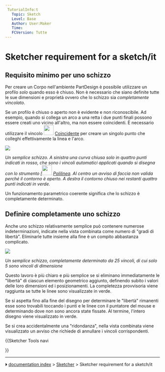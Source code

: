 ```yaml
---
 TutorialInfo:t
   Topic: Sketch
   Level: Base
   Author: User:Maker
   Time: 
   FCVersion: Tutte
---
```


# Sketcher requirement for a sketch/it





## Requisito minimo per uno schizzo 

Per creare un Corpo nell\'ambiente PartDesign è possibile utilizzare un profilo *solo* quando esso è chiuso. Non è necessario che siano definite tutte le sue dimensioni e proprietà ovvero che lo schizzo sia *completamente vincolato*.

Se un profilo è chiuso o aperto non è evidente e non riconoscibile. Ad esempio, quando si collega un arco a una retta i due punti finali possono essere creati uno vicino all\'altro, ma non essere coincidenti. È necessario utilizzare il vincolo <img alt="" src=images/_Constraint_PointOnPoint.svg  style="width:32px;"> [Coincidente](Sketcher_ConstrainCoincident/it.md) per creare un singolo punto che colleghi effettivamente la linea e l\'arco.

![](images/Skizze2a.png )



*Un semplice schizzo. A sinistra una curva chiusa solo in quattro punti indicati in rosso, che sono i vincoli automatici applicati quando si disegna con lo strumento [<img src=images/_Sketcher_CreatePolyline.svg style="width:32px"> [Polilinea](Sketcher_CreatePolyline.md). Al centro un avviso di faccia non valida perché il contorno è aperto. A destra il contorno chiuso nei restanti quattro punti indicati in verde.*

Un funzionamento parametrico coerente significa che lo schizzo è completamente determinato.

## Definire completamente uno schizzo 

Anche uno schizzo relativamente semplice può contenere numerose indeterminazioni, indicate nella vista combinata come numero di \"gradi di libertà\". Eliminarle tutte insieme alla fine è un compito abbastanza complicato.

![](images/Skizze4a.png )



*Un semplice schizzo, completamente determinato da 25 vincoli, di cui solo 5 sono vincoli di dimensione*

Questo lavoro è più chiaro e più semplice se si eliminano immediatamente le \"libertà\" di ciascun elemento geometrico aggiunto, definendo subito i valori delle loro dimensioni ed i posizionamenti. La completezza provvisoria viene raggiunta se tutte le linee sono visualizzate in verde.

Se si aspetta fino alla fine del disegno per determinare le \"libertà\" rimanenti esse sono trovabili toccando i punti e le linee con il puntatore del mouse e determinando dove non sono ancora state fissate. Al termine, l\'intero disegno viene visualizzato in verde.

Se si crea accidentalmente una \"ridondanza\", nella vista combinata viene visualizzato un avviso che richiede di annullare i vincoli corrispondenti.


{{Sketcher Tools navi

}}



---
⏵ [documentation index](../README.md) > [Sketcher](Sketcher_Workbench.md) > Sketcher requirement for a sketch/it
